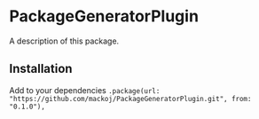 # PackageGeneratorPlugin

A description of this package.

## Installation

Add to your dependencies `.package(url: "https://github.com/mackoj/PackageGeneratorPlugin.git", from: "0.1.0"),`
